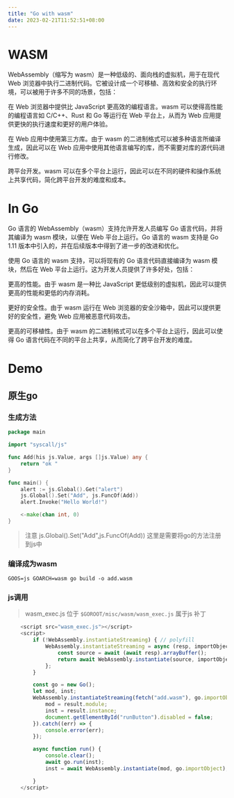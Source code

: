 ```yaml
---
title: "Go with wasm"
date: 2023-02-21T11:52:51+08:00
---
```



# WASM


WebAssembly（缩写为 wasm）是一种低级的、面向栈的虚拟机，用于在现代 Web 浏览器中执行二进制代码。它被设计成一个可移植、高效和安全的执行环境，可以被用于许多不同的场景，包括：

在 Web 浏览器中提供比 JavaScript 更高效的编程语言。wasm 可以使得高性能的编程语言如 C/C++、Rust 和 Go 等运行在 Web 平台上，从而为 Web 应用提供更快的执行速度和更好的用户体验。

在 Web 应用中使用第三方库。由于 wasm 的二进制格式可以被多种语言所编译生成，因此可以在 Web 应用中使用其他语言编写的库，而不需要对库的源代码进行修改。

跨平台开发。wasm 可以在多个平台上运行，因此可以在不同的硬件和操作系统上共享代码，简化跨平台开发的难度和成本。

# In Go 

Go 语言的 WebAssembly（wasm）支持允许开发人员编写 Go 语言代码，并将其编译为 wasm 模块，以便在 Web 平台上运行。Go 语言的 wasm 支持是 Go 1.11 版本中引入的，并在后续版本中得到了进一步的改进和优化。

使用 Go 语言的 wasm 支持，可以将现有的 Go 语言代码直接编译为 wasm 模块，然后在 Web 平台上运行。这为开发人员提供了许多好处，包括：

更高的性能。由于 wasm 是一种比 JavaScript 更低级别的虚拟机，因此可以提供更高的性能和更低的内存消耗。

更好的安全性。由于 wasm 运行在 Web 浏览器的安全沙箱中，因此可以提供更好的安全性，避免 Web 应用被恶意代码攻击。

更高的可移植性。由于 wasm 的二进制格式可以在多个平台上运行，因此可以使得 Go 语言代码在不同的平台上共享，从而简化了跨平台开发的难度。



# Demo 

## 原生go 

### 生成方法
```go
package main

import "syscall/js"

func Add(his js.Value, args []js.Value) any {
	return "ok "
}

func main() {
	alert := js.Global().Get("alert")
    js.Global().Set("Add", js.FuncOf(Add))
	alert.Invoke("Hello World!")

	<-make(chan int, 0)
}
```

> 注意  js.Global().Set("Add",js.FuncOf(Add)) 这里是需要将go的方法注册到js中

### 编译成为wasm 

`GOOS=js GOARCH=wasm go build -o add.wasm`


### js调用

> wasm_exec.js 位于 `$GOROOT/misc/wasm/wasm_exec.js` 属于js 补丁

```js 
	<script src="wasm_exec.js"></script>
	<script>
		if (!WebAssembly.instantiateStreaming) { // polyfill
			WebAssembly.instantiateStreaming = async (resp, importObject) => {
				const source = await (await resp).arrayBuffer();
				return await WebAssembly.instantiate(source, importObject);
			};
		}

		const go = new Go();
		let mod, inst;
		WebAssembly.instantiateStreaming(fetch("add.wasm"), go.importObject).then((result) => {
			mod = result.module;
			inst = result.instance;
			document.getElementById("runButton").disabled = false;
		}).catch((err) => {
			console.error(err);
		});

		async function run() {
			console.clear();
			await go.run(inst);
			inst = await WebAssembly.instantiate(mod, go.importObject); // reset instance

		}
	</script>
```



